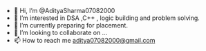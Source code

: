 - 👋 Hi, I’m @AdityaSharma07082000
- 👀 I’m interested in DSA ,C++ , logic building and problem solving.
- 🌱 I’m currently preparing for placement.
- 💞️ I’m looking to collaborate on ...
- 📫 How to reach me aditya07082000@gmail.com

<!---
AdityaSharma07082000/AdityaSharma07082000 is a ✨ special ✨ repository because its `README.md` (this file) appears on your GitHub profile.
You can click the Preview link to take a look at your changes.
--->
